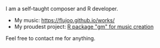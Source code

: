 I am a self-taught composer and R developer.

- My music: <https://flujoo.github.io/works/>
- My proudest project: [R package "gm" for music creation](https://github.com/flujoo/gm)

Feel free to contact me for anything.
